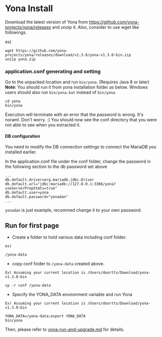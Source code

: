 Yona Install
===

Download the latest version of Yona from https://github.com/yona-projects/yona/releases and unzip it.
Also, consider to use wget like followings.

ex)

    wget https://github.com/yona-projects/yona/releases/download/v1.3.0/yona-v1.3.0-bin.zip
    unzip yona.zip

### application.conf generating and setting

Go to the unpacked location and run `bin/yona`. (Requires Java 8 or later)
**Note**: You should run it from yona installation folder as below. Windows users should also run `bin/yona.bat` instead of `bin/yona`.

```
cd yona
bin/yona
```

Execution will terminate with an error that the password is wrong. It's noraml. Don't worry. :)
You should now see the conf directory that you were not able to see when you extracted it.

#### DB configuration

You need to modify the DB connection settings to connect the MariaDB you installed earlier.

In the application.conf file under the conf folder, change the password in the following section to the db password set above
```
...
db.default.driver=org.mariadb.jdbc.Driver
db.default.url="jdbc:mariadb://127.0.0.1:3306/yona?useServerPrepStmts=true"
db.default.user=yona
db.default.password="yonadan"
...
```

`yonadan` is just example, recommed change it to your own password.


Run for first page
----

- Create a folder to hold various data including conf folder.
```
ex)

/yona-data
```
- copy conf folder to `/yona-data` created above.
```
Ex) Assuming your current location is /Users/doortts/Download/yona-v1.3.0-bin

cp -r conf /yona-data
```

- Specify the YONA_DATA environment variable and run Yona
```
Ex) Assuming your current location is /Users/doortts/Download/yona-v1.3.0-bin

YONA_DATA=/yona-data;export YONA_DATA
bin/yona
```

Then, please refer to [yona-run-and-upgrade.md](yona-run-and-upgrade.md) for details.

